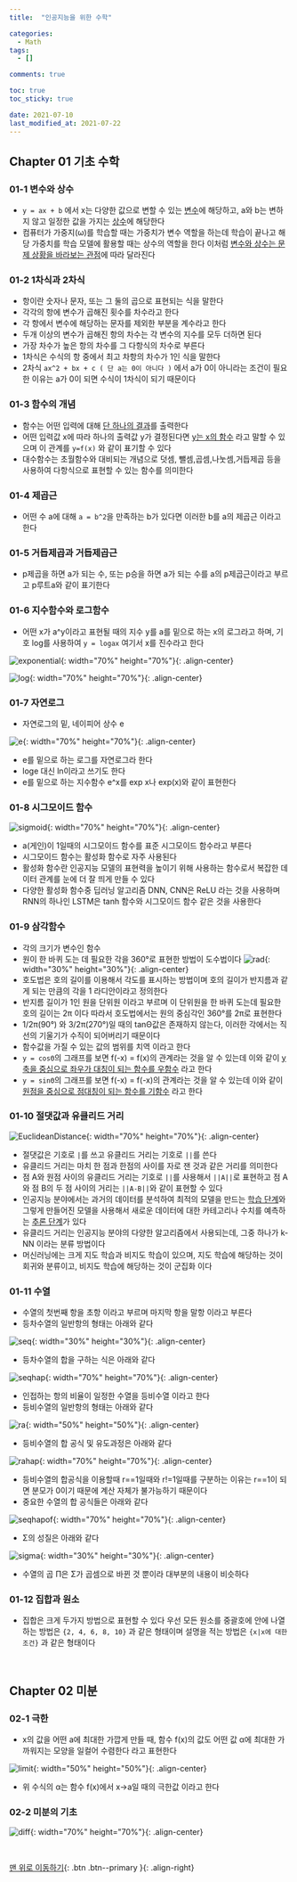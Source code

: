 ```yaml
---
title:  "인공지능을 위한 수학" 

categories:
  - Math
tags:
  - []

comments: true

toc: true
toc_sticky: true

date: 2021-07-10
last_modified_at: 2021-07-22
---
```


## Chapter 01 기초 수학

### 01-1 변수와 상수
- `y = ax + b` 에서 x는 다양한 값으로 변할 수 있는 <u>변수</u>에 해당하고, a와 b는 변하지 않고 일정한 값을 가지는 <u>상수</u>에 해당한다
- 컴퓨터가 가중지(ω)를 학습할 때는 가중치가 변수 역할을 하는데 학습이 끝나고 해당 가중치를 학습 모델에 활용할 때는 상수의 역할을 한다 이처럼 <u>변수와 상수는 문제 상황을 바라보는 관점</u>에 따라 달라진다

### 01-2 1차식과 2차식
- 항이란 숫자나 문자, 또는 그 둘의 곱으로 표현되는 식을 말한다
- 각각의 항에 변수가 곱해진 횟수를 차수라고 한다
- 각 항에서 변수에 해당하는 문자를 제외한 부분을 계수라고 한다
- 두개 이상의 변수가 곱해진 항의 차수는 각 변수의 지수를 모두 더하면 된다
- 가장 차수가 높은 항의 차수를 그 다항식의 차수로 부른다
- 1차식은 수식의 항 중에서 최고 차항의 차수가 1인 식을 말한다
- 2차식 `ax^2 + bx + c ( 단 a는 0이 아니다 )` 에서 a가 0이 아니라는 조건이 필요한 이유는 a가 0이 되면 수식이 1차식이 되기 때문이다

### 01-3 함수의 개념
- 함수는 어떤 입력에 대해 <u>단 하나의 결과</u>를 출력한다
- 어떤 입력값 x에 따라 하나의 출력값 y가 결정된다면 <u>y는 x의 함수</u> 라고 말할 수 있으며 이 관계를 `y=f(x)` 와 같이 표기할 수 있다
- 대수함수는 초월함수와 대비되는 개념으로 덧셈, 뺄셈,곱셈,나눗셈,거듭제곱 등을 사용하여 다항식으로 표현할 수 있는 함수를 의미한다

### 01-4 제곱근
- 어떤 수 a에 대해 `a = b^2`을 만족하는 b가 있다면 이러한 b를 a의 제곱근 이라고 한다

### 01-5 거듭제곱과 거듭제곱근
- p제곱을 하면 a가 되는 수, 또는 p승을 하면 a가 되는 수를 a의 p제곱근이라고 부르고 p루트a와 같이 표기한다

### 01-6 지수함수와 로그함수
- 어떤 x가 a^y이라고 표현될 때의 지수 y를 a를 밑으로 하는 x의 로그라고 하며, 기호 log를 사용하여 `y = logax` 여기서 x를 진수라고 한다

![exponential](https://user-images.githubusercontent.com/80055816/125400110-746cb380-e3ec-11eb-9217-d53f1a0e405e.png){: width="70%" height="70%"}{: .align-center}

![log](https://user-images.githubusercontent.com/80055816/125400145-85b5c000-e3ec-11eb-8298-6d3943c6e59f.png){: width="70%" height="70%"}{: .align-center}

### 01-7 자연로그
- 자연로그의 밑, 네이피어 상수 e

![e](https://user-images.githubusercontent.com/80055816/125785485-1661a2db-90f6-4ce2-95b0-e0d3303e760e.png){: width="70%" height="70%"}{: .align-center}

- e를 밑으로 하는 로그를 자연로그라 한다
- loge 대신 ln이라고 쓰기도 한다
- e를 밑으로 하는 지수함수 e^x를 exp x나 exp(x)와 같이 표현한다

### 01-8 시그모이드 함수
![sigmoid](https://user-images.githubusercontent.com/80055816/125806868-f84cb258-61fd-4c1a-9f06-547f6c595703.jpg){: width="70%" height="70%"}{: .align-center}

- a(게인)이 1일때의 시그모이드 함수를 표준 시그모이드 함수라고 부른다
- 시그모이드 함수는 활성화 함수로 자주 사용된다
- 활성화 함수란 인공지능 모델의 표현력을 높이기 위해 사용하는 함수로서 복잡한 데이터 관계를 눈에 더 잘 띄게 만들 수 있다
- 다양한 활성화 함수중 딥러닝 알고리즘 DNN, CNN은 ReLU 라는 것을 사용하며 RNN의 하나인 LSTM은 tanh 함수와 시그모이드 함수 같은 것을 사용한다

### 01-9 삼각함수
- 각의 크기가 변수인 함수
- 원이 한 바퀴 도는 데 필요한 각을 360°로 표현한 방법이 도수법이다
![rad](https://user-images.githubusercontent.com/80055816/125979403-42619ca6-07ea-4317-b82f-8d98f0b66033.png){: width="30%" height="30%"}{: .align-center}
- 호도법은 호의 길이를 이용해서 각도를 표시하는 방법이며 호의 길이가 반지름과 같게 되는 만큼의 각을 1 라디안이라고 정의한다
- 반지름 길이가 1인 원을 단위원 이라고 부르며 이 단위원을 한 바퀴 도는데 필요한 호의 길이는 2π 이다 따라서 호도법에서는 원의 중심각인 360°를 2π로 표현한다
- 1/2π(90°) 와 3/2π(270°)일 때의 tanΘ값은 존재하지 않는다, 이러한 각에서는 직선의 기울기가 수직이 되어버리기 때문이다
- 함수값을 가질 수 있는 값의 범위를 치역 이라고 한다
- `y = cosΘ`의 그래프를 보면 f(-x) = f(x)의 관계라는 것을 알 수 있는데 이와 같이 <u>y축을 중심으로 좌우가 대칭이 되는 함수를 우함수</u> 라고 한다
- `y = sinΘ`의 그래프를 보면 f(-x) = f(-x)의 관계라는 것을 알 수 있는데 이와 같이 <u>원점을 중심으로 점대칭이 되는 함수를 기함수</u> 라고 한다

### 01-10 절댓값과 유클리드 거리
![EuclideanDistance](https://user-images.githubusercontent.com/80055816/126038541-b6e228b6-dd1f-455d-99d3-0d42d1e7e678.png){: width="70%" height="70%"}{: .align-center}

- 절댓값은 기호로 `|`를 쓰고 유클리드 거리는 기호로 `||`를 쓴다
- 유클리드 거리는 마치 한 점과 한점의 사이를 자로 잰 것과 같은 거리를 의미한다
- 점 A와 원점 사이의 유클리드 거리는 기호로 `||`를 사용해서 `||A||`로 표현하고 점 A와 점 B의 두 점 사이의 거리는 `||A-B||`와 같이 표현할 수 있다
- 인공지능 분야에서는 과거의 데이터를 분석하여 최적의 모델을 만드는 <u>학습 단계</u>와 그렇게 만들어진 모델을 사용해서 새로운 데이터에 대한 카테고리나 수치를 예측하는 <u>추론 단계</u>가 있다
- 유클리드 거리는 인공지능 분야의 다양한 알고리즘에서 사용되는데, 그중 하나가 k-NN 이라는 분류 방법이다
- 머신러닝에는 크게 지도 학습과 비지도 학습이 있으며, 지도 학습에 해당하는 것이 회귀와 분류이고, 비지도 학습에 해당하는 것이 군집화 이다

### 01-11 수열
- 수열의 첫번째 항을 초항 이라고 부르며 마지막 항을 말항 이라고 부른다
- 등차수열의 일반항의 형태는 아래와 같다

![seq](https://user-images.githubusercontent.com/80055816/126064848-83a51019-7eb9-4ef8-bc18-00295c9e47dd.PNG){: width="30%" height="30%"}{: .align-center}

- 등차수열의 합을 구하는 식은 아래와 같다

![seqhap](https://user-images.githubusercontent.com/80055816/126065275-336dd247-69e0-4ac7-ab26-c36c9b672193.PNG){: width="70%" height="70%"}{: .align-center}

- 인접하는 항의 비율이 일정한 수열을 등비수열 이라고 한다
- 등비수열의 일반항의 형태는 아래와 같다

![ra](https://user-images.githubusercontent.com/80055816/126065025-36a14830-356d-46ee-8dca-b60e70b00571.PNG){: width="50%" height="50%"}{: .align-center}

- 등비수열의 합 공식 및 유도과정은 아래와 같다

![rahap](https://user-images.githubusercontent.com/80055816/126065177-41276cd7-7d24-4798-a1c4-c4f0c7557478.PNG){: width="70%" height="70%"}{: .align-center}

- 등비수열의 합공식을 이용할때 r==1일때와 r!=1일때를 구분하는 이유는 r==1이 되면 분모가 0이기 때문에 계산 자체가 불가능하기 때문이다
- 중요한 수열의 합 공식들은 아래와 같다

![seqhapof](https://user-images.githubusercontent.com/80055816/126065530-2bd621ef-7130-4835-9fa4-750c935b4184.PNG){: width="70%" height="70%"}{: .align-center}

- Σ의 성질은 아래와 같다

![sigma](https://user-images.githubusercontent.com/80055816/126065811-5fa036a3-334e-4c11-9542-35d57fe15928.PNG){: width="30%" height="30%"}{: .align-center}

- 수열의 곱 Π은 Σ가 곱셈으로 바뀐 것 뿐이라 대부분의 내용이 비슷하다

### 01-12 집합과 원소
- 집합은 크게 두가지 방법으로 표현할 수 있다 우선 모든 원소를 중괄호에 안에 나열하는 방법은 `{2, 4, 6, 8, 10}` 과 같은 형태이며 설명을 적는 방법은 `{x|x에 대한 조건}` 과 같은 형태이다

<br>

## Chapter 02 미분

### 02-1 극한
- x의 값을 어떤 a에 최대한 가깝게 만들 때, 함수 f(x)의 값도 어떤 값 α에 최대한 가까워지는 모양을 일컬어 수렴한다 라고 표현한다

![limit](https://user-images.githubusercontent.com/80055816/126583356-56648ffa-df1b-487d-87fb-df80c3249539.PNG){: width="50%" height="50%"}{: .align-center}

- 위 수식의 α는 함수 f(x)에서 x->a일 때의 극한값 이라고 한다

### 02-2 미분의 기초

![diff](https://user-images.githubusercontent.com/80055816/126893837-f8bb241b-4d68-4641-8965-4582a25e294b.PNG){: width="70%" height="70%"}{: .align-center}

<br>

[맨 위로 이동하기](#){: .btn .btn--primary }{: .align-right}